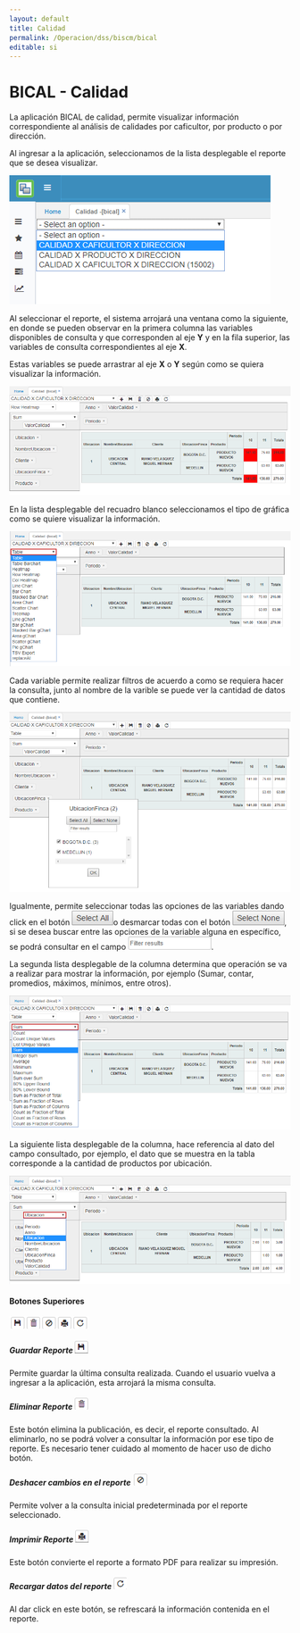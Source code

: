 ```yaml
---
layout: default
title: Calidad
permalink: /Operacion/dss/biscm/bical
editable: si
---
```


# BICAL - Calidad

La aplicación BICAL de calidad, permite visualizar información correspondiente al análisis de calidades por caficultor, por producto o por dirección.  

Al ingresar a la aplicación, seleccionamos de la lista desplegable el reporte que se desea visualizar.  

![](bical.png)

Al seleccionar el reporte, el sistema arrojará una ventana como la siguiente, en donde se pueden observar en la primera columna las variables disponibles de consulta y que corresponden al eje **Y** y en la fila superior, las variables de consulta correspondientes al eje **X**.  

Estas variables se puede arrastrar al eje **X** o **Y** según como se quiera visualizar la información.  


![](bical1.png)

En la lista desplegable del recuadro blanco seleccionamos el tipo de gráfica como se quiere visualizar la información.  

![](bical2.png)

Cada variable permite realizar filtros de acuerdo a como se requiera hacer la consulta, junto al nombre de la varible se puede ver la cantidad de datos que contiene.  

![](bical3.png)

Igualmente, permite seleccionar todas las opciones de las variables dando click en el botón ![](bical4.png)o desmarcar todas con el botón ![](bical5.png), si se desea buscar entre las opciones de la variable alguna en específico, se podrá consultar en el campo ![](bical6.png).  

La segunda lista desplegable de la columna determina que operación se va a realizar para mostrar la información, por ejemplo (Sumar, contar, promedios, máximos, mínimos, entre otros).  

![](bical7.png)

La siguiente lista desplegable de la columna, hace referencia al dato del campo consultado, por ejemplo, el dato que se muestra en la tabla corresponde a la cantidad de productos por ubicación.  

![](bical8.png)

#### Botones Superiores

![](bical9.png)

##### Guardar Reporte  ![](bical10.png)

Permite guardar la última consulta realizada. Cuando el usuario vuelva a ingresar a la aplicación, esta arrojará la misma consulta.  

##### Eliminar Reporte  ![](bical11.png)

Este botón elimina la publicación, es decir, el reporte consultado. Al eliminarlo, no se podrá volver a consultar la información por ese tipo de reporte. Es necesario tener cuidado al momento de hacer uso de dicho botón.  

##### Deshacer cambios en el reporte ![](bical12.png)

Permite volver a la consulta inicial predeterminada por el reporte seleccionado.  

##### Imprimir Reporte   ![](bical13.png)

Este botón convierte el reporte a formato PDF para realizar su impresión.  

##### Recargar datos del reporte   ![](bical14.png)

Al dar click en este botón, se refrescará la información contenida en el reporte.  



